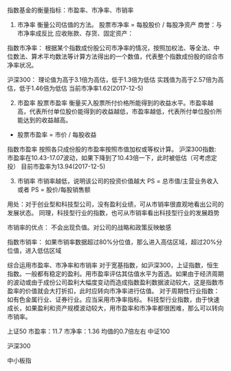指数基金的衡量指标：市盈率、市净率、市销率

1. 市净率
衡量公司估值的方法。
    股票市净率 = 每股股价 / 每股净资产
    商誉：与市净率成反比
    应收账款、存货、固定资产：

指数市净率：
  根据某个指数成份股公司市净率的情况，按照加权法、等全法、中位数法、算术平均数法等计算方法得出的一个数值，代表整个指数成份股的综合市净率状况。

沪深300： 理论值为高于3.1倍为高估，低于1.3倍为低估
          实践值为高于2.57倍为高估，低于1.46倍为低估
当前市净率1.62(2017-12-5)

2. 市盈率
  股票市盈率
衡量买入股票所付价格所能得到的收益水平。市盈率越高，代表所付单位股价能得到的收益越低，市盈率越低，代表所付单位股价所能达到的收益越高。
  - 股票市盈率 = 市价 / 每股收益

  指数市盈率
  按照各只成份股的市盈率按照市值加权或等权计算。
  沪深300指数: 市盈率在10.43-17.07波动，如果下降到了10.43倍一下，此时被低估（可考虑定投）
  目前市盈率为13.94(2017-12-5)

3. 市销率
市销率越低，说明该公司的投资价值越大
PS = 总市值/主营业务收入 或者 PS = 股价/每股销售额

用处：对于创业型和科技型公司，没有盈利业绩，可从市销率很直观地看出公司的发展状态。
同理，科技型行业的指数，也可从市销率看出科技型行业的发展趋势

市销率的优点：
不会出现负值。对公司的战略和政策反映敏感

指数市销率：
如果市销率数据超过80%分位值，那么进入高估区域，超过20%分位值，进入低估区域

综合运用市盈率、市净率和市销率
对于宽基指数，如沪深300，上证指数，恒生指数。一般都有稳定的盈利。用市盈率评估其估值水平为首选。如果由于经济周期的波动或由于成份公司盈利大幅度变动而造成指数盈利数据波动较大，这是指数市盈率的价值就会大打折扣，此时应转向市净率进行估值。
对于周期性行业指数：如有色金属行业、证券行业。应当采用市净率指标。
科技型行业指数，由于快速成长，如果盈利和资产规模波动较大，用市盈率和市净率都很困难，那么可以转向市销率。

上证50
市盈率：11.7
市净率：1.36
均值的0.7倍左右
中证100

沪深300

中小板指